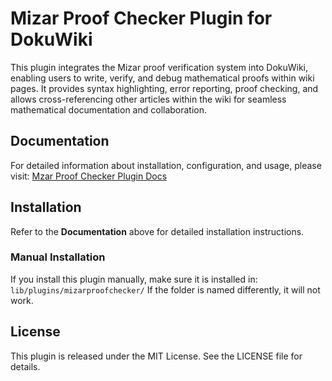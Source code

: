 # Mizar Proof Checker Plugin for DokuWiki

This plugin integrates the Mizar proof verification system into DokuWiki, enabling users to write, verify, and debug mathematical proofs within wiki pages. It provides syntax highlighting, error reporting, proof checking, and allows cross-referencing other articles within the wiki for seamless mathematical documentation and collaboration.


## Documentation
For detailed information about installation, configuration, and usage, please visit:
[Mzar Proof Checker Plugin Docs](https://example.com/plugin:mizarproofchecker)

## Installation
Refer to the **Documentation** above for detailed installation instructions.

### Manual Installation
If you install this plugin manually, make sure it is installed in:
`lib/plugins/mizarproofchecker/`
If the folder is named differently, it will not work.

## License
This plugin is released under the MIT License. See the LICENSE file for details.
